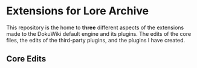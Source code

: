 # Extensions for Lore Archive
This repository is the home to **three** different aspects of the extensions made to the DokuWiki default engine and its plugins. The edits of the core files, the edits of the third-party plugins, and the plugins I have created.

## Core Edits
